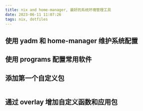 ```yaml
---
title: nix and home-manager, 最好的系统环境管理工具
date: 2023-06-11 11:07:26
tags: nix, dotfiles
---
```



## 使用 yadm 和 home-manager 维护系统配置


## 使用 programs 配置常用软件



## 添加第一个自定义包


```nix

```


## 通过 overlay 增加自定义函数和应用包

```

```
